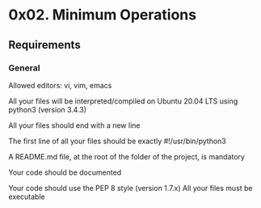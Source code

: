 # 0x02. Minimum Operations
## Requirements
### General
Allowed editors: vi, vim, emacs

All your files will be interpreted/compiled on Ubuntu 20.04 LTS using python3 (version 3.4.3)

All your files should end with a new line

The first line of all your files should be exactly #!/usr/bin/python3

A README.md file, at the root of the folder of the project, is mandatory

Your code should be documented

Your code should use the PEP 8 style (version 1.7.x)
All your files must be executable